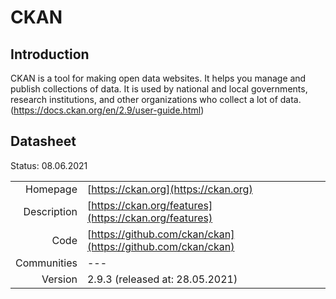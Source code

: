 # CKAN

## Introduction
CKAN is a tool for making open data websites. It helps you manage and publish collections of data. 
It is used by national and local governments, research institutions, and other organizations 
who collect a lot of data. (https://docs.ckan.org/en/2.9/user-guide.html)

## Datasheet

Status: 08.06.2021

|              |                                                                             |
| ------------:| :-------------------------------------------------------------------------- |
| Homepage     | [https://ckan.org](https://ckan.org)                                        | 
| Description  | [https://ckan.org/features](https://ckan.org/features)                      | 
| Code         | [https://github.com/ckan/ckan](https://github.com/ckan/ckan)                | 
| Communities  | ---                                                                         |
| Version      | 2.9.3 (released at: 28.05.2021)                                             |

